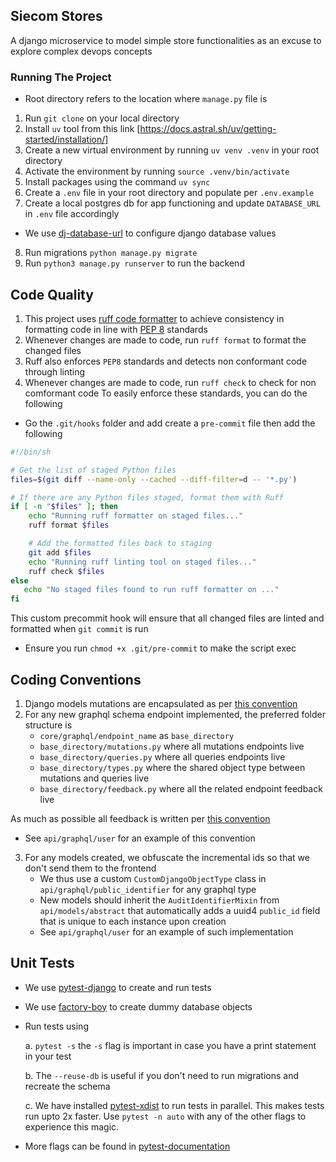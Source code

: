 ## Siecom Stores
A django microservice to model simple store functionalities as an excuse to explore complex devops concepts

### Running The Project 
* Root directory refers to the location where `manage.py` file is

1. Run `git clone` on your local directory
2. Install `uv` tool from this link [https://docs.astral.sh/uv/getting-started/installation/]
3. Create a new virtual environment by running `uv venv .venv` in your root directory
4. Activate the environment by running `source .venv/bin/activate`
5. Install packages using the command `uv sync`
6. Create a `.env` file in your root directory and populate per `.env.example`
7. Create a local postgres db for app functioning and update `DATABASE_URL` in `.env` file accordingly
  * We use [dj-database-url](https://pypi.org/project/dj-database-url/) to configure django database values
8. Run migrations `python manage.py migrate`
9. Run `python3 manage.py runserver` to run the backend

## Code Quality
1. This project uses [ruff code formatter](https://docs.astral.sh/ruff/formatter/) to achieve consistency in formatting code in line with [PEP 8](https://peps.python.org/pep-0008/) standards
2. Whenever changes are made to code, run `ruff format` to format the changed files
3. Ruff also enforces `PEP8` standards and detects non conformant code through linting
4. Whenever changes are made to code, run `ruff check` to check for non comformant code
To easily enforce these standards, you can do the following 
* Go the `.git/hooks` folder and add create a `pre-commit` file then add the following
```bash 
#!/bin/sh

# Get the list of staged Python files
files=$(git diff --name-only --cached --diff-filter=d -- '*.py')

# If there are any Python files staged, format them with Ruff
if [ -n "$files" ]; then
    echo "Running ruff formatter on staged files..."
    ruff format $files

    # Add the formatted files back to staging
    git add $files
    echo "Running ruff linting tool on staged files..."
    ruff check $files
else
   echo "No staged files found to run ruff formatter on ..."
fi
```
This custom precommit hook will ensure that all changed files are linted and formatted when `git commit` is run
* Ensure you run `chmod +x .git/pre-commit` to make the script exec

## Coding Conventions
1. Django models mutations are encapsulated as per [this convention](https://github.com/octoenergy/public-conventions/blob/main/conventions/django.md#encapsulate-model-mutation)
2. For any new graphql schema endpoint implemented, the preferred folder structure is
   * `core/graphql/endpoint_name` as `base_directory`
   * `base_directory/mutations.py` where all mutations endpoints live
   * `base_directory/queries.py` where all queries endpoints live
   * `base_directory/types.py` where the shared object type between mutations and queries live
   * `base_directory/feedback.py` where all the related endpoint feedback live

As much as possible all feedback is written per [this convention](https://github.com/octoenergy/public-conventions/blob/main/conventions/django.md#flash-messages)
  
* See `api/graphql/user` for an example of this convention

3. For any models created, we obfuscate the incremental ids so that we don't send them to the frontend
   * We thus use a custom `CustomDjangoObjectType` class in `api/graphql/public_identifier` for any graphql type
   * New models should inherit the `AuditIdentifierMixin` from `api/models/abstract` that automatically adds a uuid4 `public_id` field that is unique to each instance upon creation
   * See `api/graphql/user` for an example of such implementation

## Unit Tests
* We use [pytest-django](https://pytest-django.readthedocs.io/en/latest/) to create and run tests
* We use [factory-boy](https://factoryboy.readthedocs.io/en/stable/) to create dummy database objects
* Run tests using 

  a. `pytest -s` the `-s` flag is important in case you have a print statement in your test

  b. The `--reuse-db` is useful if you don't need to run migrations and recreate the schema

  c. We have installed [pytest-xdist](https://pypi.org/project/pytest-xdist/) to run tests in parallel. This makes tests run upto 2x faster. Use `pytest -n auto` with any of the other flags to experience this magic.
* More flags can be found in [pytest-documentation](https://docs.pytest.org/en/stable/how-to/index.html)